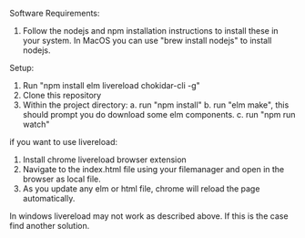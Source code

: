Software Requirements:
  1. Follow the nodejs and npm installation instructions to install these in your system.  In MacOS you can use "brew
  install nodejs" to install nodejs.

Setup:
 1. Run "npm install elm livereload chokidar-cli -g"
 2. Clone this repository
 3. Within the project directory:
    a. run "npm install"
    b. run "elm make", this should prompt you do download some elm components.
    c. run "npm run watch"

 if you want to use livereload:
   1. Install chrome livereload browser extension
   2. Navigate to the index.html file using your filemanager and open in the browser as local file.
   3. As you update any elm or html file, chrome will reload the page automatically.
   
 In windows livereload may not work as described above.  If this is the case find another solution.



